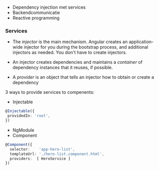 - Dependency injection met services
- Backendcommunicatie
- Reactive programming

### Services
- The _injector_ is the main mechanism. Angular creates an application-wide injector for you during the bootstrap process, and additional injectors as needed. You don't have to create injectors.
    
- An injector creates dependencies and maintains a _container_ of dependency instances that it reuses, if possible.
    
- A _provider_ is an object that tells an injector how to obtain or create a dependency

3 ways to provide services to compenents:
- Injectable
``` ts
@Injectable({
 providedIn: 'root',
})
```
- NgModule
- Component
``` ts
@Component({
  selector:    'app-hero-list',
  templateUrl: './hero-list.component.html',
  providers:  [ HeroService ]
})
```
